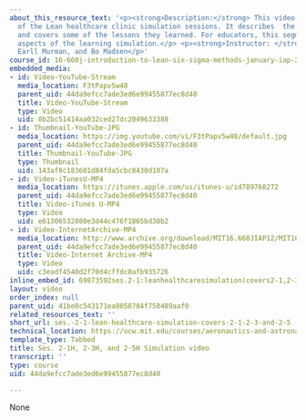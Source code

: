 ```yaml
---
about_this_resource_text: '<p><strong>Description:</strong> This video covers aspects
  of the Lean healthcare clinic simulation sessions. It describes  the student experience
  and covers some of the lessons they learned. For educators, this segment also covers
  aspects of the learning simulation.</p> <p><strong>Instructor: </strong>Hugh McManus,
  Earll Murman, and Bo Madsen</p>'
course_id: 16-660j-introduction-to-lean-six-sigma-methods-january-iap-2012
embedded_media:
- id: Video-YouTube-Stream
  media_location: F3tPapv5w48
  parent_uid: 44da9efcc7ade3ed6e99455877ec8d40
  title: Video-YouTube-Stream
  type: Video
  uid: 8b2bc51414aa032ced27dc2049633388
- id: Thumbnail-YouTube-JPG
  media_location: https://img.youtube.com/vi/F3tPapv5w48/default.jpg
  parent_uid: 44da9efcc7ade3ed6e99455877ec8d40
  title: Thumbnail-YouTube-JPG
  type: Thumbnail
  uid: 143af8c183601d84fda5cbc8430d107a
- id: Video-iTunesU-MP4
  media_location: https://itunes.apple.com/us/itunes-u/id789768272
  parent_uid: 44da9efcc7ade3ed6e99455877ec8d40
  title: Video-iTunes U-MP4
  type: Video
  uid: e61306532080e3d44c476f1865bd38b2
- id: Video-InternetArchive-MP4
  media_location: http://www.archive.org/download/MIT16.660JIAP12/MIT16_660JIAP12_ses2-1_300k.mp4
  parent_uid: 44da9efcc7ade3ed6e99455877ec8d40
  title: Video-Internet Archive-MP4
  type: Video
  uid: c3eadf4540d2f70d4cffdc0afb935726
inline_embed_id: 69873592ses.2-1:leanhealthcaresimulation(covers2-1,2-3,and2-5)1889801
layout: video
order_index: null
parent_uid: 41be8c543171ea8058784f750489aaf0
related_resources_text: ''
short_url: ses.-2-1-lean-healthcare-simulation-covers-2-1-2-3-and-2-5
technical_location: https://ocw.mit.edu/courses/aeronautics-and-astronautics/16-660j-introduction-to-lean-six-sigma-methods-january-iap-2012/lecture-videos/ses.-2-1-lean-healthcare-simulation-covers-2-1-2-3-and-2-5
template_type: Tabbed
title: Ses. 2-1H, 2-3H, and 2-5H Simulation video
transcript: ''
type: course
uid: 44da9efcc7ade3ed6e99455877ec8d40

---
```

None